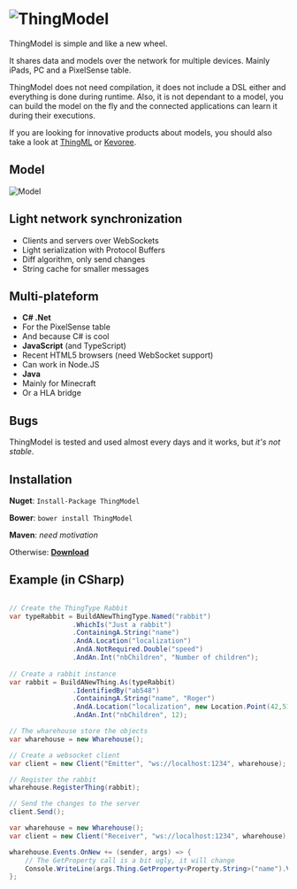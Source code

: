 ![ThingModel](https://raw.github.com/SINTEF-9012/ThingModel/master/Documentation/Logo.png)
==========

ThingModel is simple and like a new wheel.

It shares data and models over the network for multiple devices. Mainly iPads, PC and a PixelSense table.

ThingModel does not need compilation, it does not include a DSL either and everything is done during runtime. Also, it is not dependant to a model, you can build the model on the fly and the connected applications can learn it during their executions.

If you are looking for innovative products about models, you should also take a look at [ThingML](http://thingml.org/) or [Kevoree](http://kevoree.org/kmf/).

## Model

![Model](https://raw2.github.com/SINTEF-9012/ThingModel/master/Documentation/ThingModel.png)


## Light network synchronization

 * Clients and servers over WebSockets
 * Light serialization with Protocol Buffers
 * Diff algorithm, only send changes
 * String cache for smaller messages

## Multi-plateform

 * __C# .Net__
  * For the PixelSense table
  * And because C# is cool
 * __JavaScript__ (and TypeScript)
  * Recent HTML5 browsers (need WebSocket support)
  * Can work in Node.JS
 * __Java__
  * Mainly for Minecraft
  * Or a HLA bridge

## Bugs

ThingModel is tested and used almost every days and it works, but *it's not stable*.

## Installation

__Nuget__: ```Install-Package ThingModel```

__Bower__: ```bower install ThingModel```

__Maven__: *need motivation*

Otherwise: [__Download__](https://github.com/SINTEF-9012/ThingModel/archive/master.zip)

## Example (in CSharp)

```csharp

// Create the ThingType Rabbit
var typeRabbit = BuildANewThingType.Named("rabbit")
				.WhichIs("Just a rabbit")
				.ContainingA.String("name")
				.AndA.Location("localization")
				.AndA.NotRequired.Double("speed")
				.AndAn.Int("nbChildren", "Number of children");
				
// Create a rabbit instance
var rabbit = BuildANewThing.As(typeRabbit)
				.IdentifiedBy("ab548")
				.ContainingA.String("name", "Roger")
				.AndA.Location("localization", new Location.Point(42,51))
				.AndAn.Int("nbChildren", 12);

// The wharehouse store the objects
var wharehouse = new Wharehouse();

// Create a websocket client
var client = new Client("Emitter", "ws://localhost:1234", wharehouse);

// Register the rabbit
wharehouse.RegisterThing(rabbit);

// Send the changes to the server
client.Send();
```

```csharp
var wharehouse = new Wharehouse();
var client = new Client("Receiver", "ws://localhost:1234", wharehouse);

wharehouse.Events.OnNew += (sender, args) => {
    // The GetProperty call is a bit ugly, it will change
    Console.WriteLine(args.Thing.GetProperty<Property.String>("name").Value);
};
```

